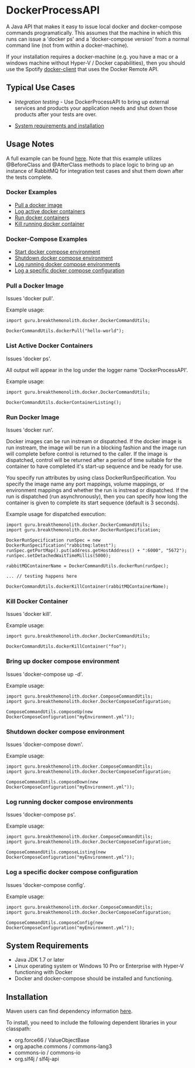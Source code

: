 # DockerProcessAPI
A Java API that makes it easy to issue local docker and docker-compose commands programatically. This
assumes that the machine in which this runs can issue a 'docker ps' and a 'docker-compose version' 
from a normal command line (not from within a docker-machine).

If your installation requires a docker-machine (e.g. you have a mac or a windows 
machine without Hyper-V / Docker capabilities), then you should use the Spotify
[docker-client](https://github.com/spotify/docker-client) that uses the Docker
Remote API.

## Typical Use Cases
* *Integration testing* - Use DockerProcessAPI to bring up external services and products
your application needs and shut down those products after your tests are over.

* [System requirements and installation](#user-content-system-requirements)

## Usage Notes
A full example can be found [here](https://github.com/BreakTheMonolith/btm-DropwizardHealthChecks/blob/master/btm-DropwizardHealthChecks-rabbitmq/src/test/java/guru/breakthemonolith/health/rabbitmq/RabbitMQHealthCheckTestIntegration.java). Note that this example utilizes @BeforeClass and @AfterClass
methods to place logic to bring up an instance of RabbitMQ for integration test cases and shut them
down after the tests complete.

### Docker Examples
* [Pull a docker image](#user-content-pull-a-docker-image)
* [Log active docker containers](#user-content-run-docker-image)
* [Run docker containers](#user-content-run-docker-image)
* [Kill running docker container](#user-content-kill-docker-container)

### Docker-Compose Examples
* [Start docker compose environment](#user-content-bring-up-docker-compose-environment)
* [Shutdown docker compose environment](#user-content-shutdown-docker-compose-environment)
* [Log running docker compose environments](#user-content-log-running-docker-compose-environments)
* [Log a specific docker compose configuration](#user-content-log-a-specific-docker-compose-configuration)

### Pull a Docker Image
Issues 'docker pull'.

Example usage:
```  
import guru.breakthemonolith.docker.DockerCommandUtils;

DockerCommandUtils.dockerPull("hello-world");
```  

### List Active Docker Containers
Issues 'docker ps'.

All output will appear in the log under the logger name 'DockerProcessAPI'.

Example usage:
```  
import guru.breakthemonolith.docker.DockerCommandUtils;

DockerCommandUtils.dockerContainerListing();
```  

### Run Docker Image
Issues 'docker run'.

Docker images can be run instream or dispatched. If the docker image is run instream, 
the image will be run in a blocking fashion and the image run will complete before
control is returned to the caller.  If the image is dispatched, control will be
returned after a period of time suitable for the container to have completed
it's start-up sequence and be ready for use.

You specify run attributes by using class DockerRunSpecification. You specify the image name
any port mappings, volume mappings, or environment mappings and whether the run is instread or dispatched.
If the run is dispatched (run asynchronously), then you can specify how long the container
is given to complete its start sequence (default is 3 seconds).

Example usage for dispatched execution:
```  
import guru.breakthemonolith.docker.DockerCommandUtils;
import guru.breakthemonolith.docker.DockerRunSpecification;

DockerRunSpecification runSpec = new DockerRunSpecification("rabbitmq:latest");
runSpec.getPortMap().put(address.getHostAddress() + ":6000", "5672");
runSpec.setDetachedWaitTimeMillis(5000);

rabbitMQContainerName = DockerCommandUtils.dockerRun(runSpec);

... // testing happens here

DockerCommandUtils.dockerKillContainer(rabbitMQContainerName);
```  

### Kill Docker Container
Issues 'docker kill'.

Example usage:
```  
import guru.breakthemonolith.docker.DockerCommandUtils;

DockerCommandUtils.dockerKillContainer("foo");
```  
### Bring up docker compose environment
Issues 'docker-compose up -d'.

Example usage:
```  
import guru.breakthemonolith.docker.ComposeCommandUtils;
import guru.breakthemonolith.docker.DockerComposeConfiguration;

ComposeCommandUtils.composeUp(new DockerComposeConfiguration("myEnvironment.yml"));
```  
### Shutdown docker compose environment
Issues 'docker-compose down'.

Example usage:
```  
import guru.breakthemonolith.docker.ComposeCommandUtils;
import guru.breakthemonolith.docker.DockerComposeConfiguration;

ComposeCommandUtils.composeDown(new DockerComposeConfiguration("myEnvironment.yml"));
```  

### Log running docker compose environments
Issues 'docker-compose ps'.

Example usage:
```  
import guru.breakthemonolith.docker.ComposeCommandUtils;
import guru.breakthemonolith.docker.DockerComposeConfiguration;

ComposeCommandUtils.composeListing(new DockerComposeConfiguration("myEnvironment.yml"));
```  

### Log a specific docker compose configuration
Issues 'docker-compose config'.

Example usage:
```  
import guru.breakthemonolith.docker.ComposeCommandUtils;
import guru.breakthemonolith.docker.DockerComposeConfiguration;

ComposeCommandUtils.composeConfig(new DockerComposeConfiguration("myEnvironment.yml"));
```  

## System Requirements
* Java JDK 1.7 or later
* Linux operating system or Windows 10 Pro or Enterprise with Hyper-V functioning with Docker
* Docker and docker-compose should be installed and functioning.

## Installation
Maven users can find dependency information [here](http://search.maven.org/#search%7Cga%7C1%7Cg%3A%22guru.breakthemonolith%22%20AND%20a%3A%22DockerProcessAPI%22).

To install, you need to include the following dependent libraries in your classpath:
* org.force66 / ValueObjectBase
* org.apache.commons / commons-lang3
* commons-io / commons-io
* org.slf4j / slf4j-api